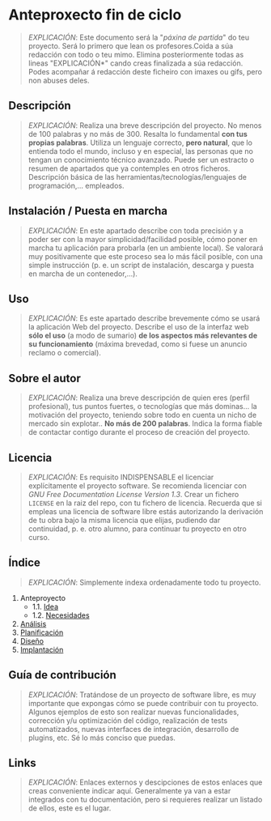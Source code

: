 # Anteproxecto fin de ciclo

> *EXPLICACIÓN*: Este documento será la "*páxina de partida*" do teu proyecto. Será lo primero que lean os profesores.Coida a súa redacción con todo o teu mimo. Elimina posteriormente todas as lineas "EXPLICACIÓN*" cando creas finalizada a súa redacción.
> Podes acompañar á redacción deste ficheiro con imaxes ou gifs, pero non abuses deles.

## Descripción

> *EXPLICACIÓN*: Realiza una breve descripción del proyecto. No menos de 100 palabras y no más de 300. Resalta lo fundamental **con tus propias palabras**. Utiliza un lenguaje correcto, **pero natural**, que lo entienda todo el mundo, incluso y en especial, las personas que no tengan un conocimiento técnico avanzado. Puede ser un estracto o resumen de apartados que ya contemples en otros ficheros.
> Descripción básica de las herramientas/tecnologías/lenguajes de programación,... empleados.

## Instalación / Puesta en marcha

> *EXPLICACIÓN*: En este apartado describe con toda precisión y a poder ser con la mayor simplicidad/facilidad posible, cómo poner en marcha tu aplicación para probarla (en un ambiente local). Se valorará muy positivamente que este proceso sea lo más fácil posible, con una simple instrucción (p. e. un script de instalación, descarga y puesta en marcha de un contenedor,...).
>

## Uso

> *EXPLICACIÓN*: Es este apartado describe brevemente cómo se usará la aplicación Web del proyecto. Describe el uso de la interfaz web **sólo el uso** (a modo de sumario) **de los aspectos más relevantes de su funcionamiento** (máxima brevedad, como si fuese un anuncio reclamo o comercial).
>

## Sobre el autor

> *EXPLICACIÓN*: Realiza una breve descripción de quien eres (perfil profesional), tus puntos fuertes, o tecnologías que más dominas... la motivación del proyecto, teniendo sobre todo en cuenta un nicho de mercado sin explotar.. **No más de 200 palabras**. Indica la forma fiable de contactar contigo durante el proceso de creación del proyecto.

## Licencia

> *EXPLICACIÓN*: Es requisito INDISPENSABLE el licenciar explícitamente el proyecto software. Se recomienda licenciar con *GNU Free Documentation License Version 1.3*. Crear un fichero `LICENSE` en la raiz del repo, con tu fichero de licencia. Recuerda que si empleas una licencia de software libre estás autorizando la derivación de tu obra bajo la misma licencia que elijas, pudiendo dar continuidad, p. e. otro alumno, para continuar tu proyecto en otro curso.
>

## Índice

> *EXPLICACIÓN*: Simplemente indexa ordenadamente todo tu proyecto.

1. Anteproyecto
    * 1.1. [Idea](doc/templates/1_idea.md)
    * 1.2. [Necesidades](doc/templates/2_necesidades.md)
2. [Análisis](doc/templates/3_analise.md)
3. [Planificación](doc/templates/4_planificacion.md)
4. [Diseño](doc/templates/5_deseño.md)
5. [Implantación](doc/templates/6_implantacion.md)

## Guía de contribución

> *EXPLICACIÓN*: Tratándose de un proyecto de software libre, es muy importante que expongas cómo se puede contribuir con tu proyecto. Algunos ejemplos de esto son realizar nuevas funcionalidades, corrección y/u optimización del código, realización de tests automatizados, nuevas interfaces de integración, desarrollo de plugins, etc. Sé lo más conciso que puedas.

## Links

> *EXPLICACIÓN*: Enlaces externos y descipciones de estos enlaces que creas conveniente indicar aquí. Generalmente ya van a estar integrados con tu documentación, pero si requieres realizar un listado de ellos, este es el lugar.